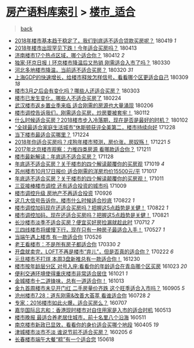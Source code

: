 [房产语料库索引](../../README.md)  > [楼市_适合](楼市_适合.md)
====
> [back](../README.md)

- [2018年楼市基本趋于稳定了，我们到底适不适合贷款买房呢？](http://jkwz.applinzi.com/ittc/7093829202740773899.html#2018%E5%B9%B4%E6%A5%BC%E5%B8%82%E5%9F%BA%E6%9C%AC%E8%B6%8B%E4%BA%8E%E7%A8%B3%E5%AE%9A%E4%BA%86%EF%BC%8C%E6%88%91%E4%BB%AC%E5%88%B0%E5%BA%95%E9%80%82%E4%B8%8D%E9%80%82%E5%90%88%E8%B4%B7%E6%AC%BE%E4%B9%B0%E6%88%BF%E5%91%A2%EF%BC%9F) 180419 *1* 
- [2018年楼市出现罕见下跌！今年适合买房吗？](http://jkwz.applinzi.com/ittc/7091576882346853386.html#2018%E5%B9%B4%E6%A5%BC%E5%B8%82%E5%87%BA%E7%8E%B0%E7%BD%95%E8%A7%81%E4%B8%8B%E8%B7%8C%EF%BC%81%E4%BB%8A%E5%B9%B4%E9%80%82%E5%90%88%E4%B9%B0%E6%88%BF%E5%90%97%EF%BC%9F) 180413  
- [济南楼市17个热点区域，哪个适合你？](http://jkwz.applinzi.com/ittc/7091192240246621191.html#%E6%B5%8E%E5%8D%97%E6%A5%BC%E5%B8%8217%E4%B8%AA%E7%83%AD%E7%82%B9%E5%8C%BA%E5%9F%9F%EF%BC%8C%E5%93%AA%E4%B8%AA%E9%80%82%E5%90%88%E4%BD%A0%EF%BC%9F) 180412 *2* 
- [独家·环京日报丨环京楼市降温后又热销 刚需适合入市了吗？](http://jkwz.applinzi.com/ittc/7086340251377468433.html#%E7%8B%AC%E5%AE%B6%C2%B7%E7%8E%AF%E4%BA%AC%E6%97%A5%E6%8A%A5%E4%B8%A8%E7%8E%AF%E4%BA%AC%E6%A5%BC%E5%B8%82%E9%99%8D%E6%B8%A9%E5%90%8E%E5%8F%88%E7%83%AD%E9%94%80+%E5%88%9A%E9%9C%80%E9%80%82%E5%90%88%E5%85%A5%E5%B8%82%E4%BA%86%E5%90%97%EF%BC%9F) 180330  
- [河北多地楼市降温，当前适不适合买房？](http://jkwz.applinzi.com/ittc/7082508458748544007.html#%E6%B2%B3%E5%8C%97%E5%A4%9A%E5%9C%B0%E6%A5%BC%E5%B8%82%E9%99%8D%E6%B8%A9%EF%BC%8C%E5%BD%93%E5%89%8D%E9%80%82%E4%B8%8D%E9%80%82%E5%90%88%E4%B9%B0%E6%88%BF%EF%BC%9F) 180320 *31* 
- [上海GDP的快速增长，给楼市释放怎样信号，看看哪个区更适合自己](http://jkwz.applinzi.com/ittc/7078405586977031179.html#%E4%B8%8A%E6%B5%B7GDP%E7%9A%84%E5%BF%AB%E9%80%9F%E5%A2%9E%E9%95%BF%EF%BC%8C%E7%BB%99%E6%A5%BC%E5%B8%82%E9%87%8A%E6%94%BE%E6%80%8E%E6%A0%B7%E4%BF%A1%E5%8F%B7%EF%BC%8C%E7%9C%8B%E7%9C%8B%E5%93%AA%E4%B8%AA%E5%8C%BA%E6%9B%B4%E9%80%82%E5%90%88%E8%87%AA%E5%B7%B1) 180309 *18* 
- [楼市3月之后会有变化吗？哪些人还适合买房？](http://jkwz.applinzi.com/ittc/7075902809717605382.html#%E6%A5%BC%E5%B8%823%E6%9C%88%E4%B9%8B%E5%90%8E%E4%BC%9A%E6%9C%89%E5%8F%98%E5%8C%96%E5%90%97%EF%BC%9F%E5%93%AA%E4%BA%9B%E4%BA%BA%E8%BF%98%E9%80%82%E5%90%88%E4%B9%B0%E6%88%BF%EF%BC%9F) 180303  
- [楼市已发生变化，哪些人不适合买房了](http://jkwz.applinzi.com/ittc/7073394115591275530.html#%E6%A5%BC%E5%B8%82%E5%B7%B2%E5%8F%91%E7%94%9F%E5%8F%98%E5%8C%96%EF%BC%8C%E5%93%AA%E4%BA%9B%E4%BA%BA%E4%B8%8D%E9%80%82%E5%90%88%E4%B9%B0%E6%88%BF%E4%BA%86) 180224  
- [武汉楼市返乡置业季来临 适合刚需的房源也大量涌现](http://jkwz.applinzi.com/ittc/7066972657826661382.html#%E6%AD%A6%E6%B1%89%E6%A5%BC%E5%B8%82%E8%BF%94%E4%B9%A1%E7%BD%AE%E4%B8%9A%E5%AD%A3%E6%9D%A5%E4%B8%B4+%E9%80%82%E5%90%88%E5%88%9A%E9%9C%80%E7%9A%84%E6%88%BF%E6%BA%90%E4%B9%9F%E5%A4%A7%E9%87%8F%E6%B6%8C%E7%8E%B0) 180206  
- [楼市调控告诉我们，刚需适合买房，炒房要被套牢！](http://jkwz.applinzi.com/ittc/7057651222431925254.html#%E6%A5%BC%E5%B8%82%E8%B0%83%E6%8E%A7%E5%91%8A%E8%AF%89%E6%88%91%E4%BB%AC%EF%BC%8C%E5%88%9A%E9%9C%80%E9%80%82%E5%90%88%E4%B9%B0%E6%88%BF%EF%BC%8C%E7%82%92%E6%88%BF%E8%A6%81%E8%A2%AB%E5%A5%97%E7%89%A2%EF%BC%81) 180112  
- [什么时候适合买房？2018楼市步入冷落期，现在是否是最好的时机？](http://jkwz.applinzi.com/ittc/7054011147601052688.html#%E4%BB%80%E4%B9%88%E6%97%B6%E5%80%99%E9%80%82%E5%90%88%E4%B9%B0%E6%88%BF%EF%BC%9F2018%E6%A5%BC%E5%B8%82%E6%AD%A5%E5%85%A5%E5%86%B7%E8%90%BD%E6%9C%9F%EF%BC%8C%E7%8E%B0%E5%9C%A8%E6%98%AF%E5%90%A6%E6%98%AF%E6%9C%80%E5%A5%BD%E7%9A%84%E6%97%B6%E6%9C%BA%EF%BC%9F) 180102  
- [“全球最适合家庭生活城市”休斯顿获评全美第二，楼市持续向好](http://jkwz.applinzi.com/ittc/7052087651287434256.html#%E2%80%9C%E5%85%A8%E7%90%83%E6%9C%80%E9%80%82%E5%90%88%E5%AE%B6%E5%BA%AD%E7%94%9F%E6%B4%BB%E5%9F%8E%E5%B8%82%E2%80%9D%E4%BC%91%E6%96%AF%E9%A1%BF%E8%8E%B7%E8%AF%84%E5%85%A8%E7%BE%8E%E7%AC%AC%E4%BA%8C%EF%BC%8C%E6%A5%BC%E5%B8%82%E6%8C%81%E7%BB%AD%E5%90%91%E5%A5%BD) 171228  
- [当下楼市最适合买哪里？](http://jkwz.applinzi.com/ittc/7050793801952527377.html#%E5%BD%93%E4%B8%8B%E6%A5%BC%E5%B8%82%E6%9C%80%E9%80%82%E5%90%88%E4%B9%B0%E5%93%AA%E9%87%8C%EF%BC%9F) 171224  
- [2018年你适合买房吗？戌狗年楼市预测，房价涨，房奴殇！](http://jkwz.applinzi.com/ittc/7049551036258190352.html#2018%E5%B9%B4%E4%BD%A0%E9%80%82%E5%90%88%E4%B9%B0%E6%88%BF%E5%90%97%EF%BC%9F%E6%88%8C%E7%8B%97%E5%B9%B4%E6%A5%BC%E5%B8%82%E9%A2%84%E6%B5%8B%EF%BC%8C%E6%88%BF%E4%BB%B7%E6%B6%A8%EF%BC%8C%E6%88%BF%E5%A5%B4%E6%AE%87%EF%BC%81) 171221 *5* 
- [2017年北京楼市观察：力推四类房源 看哪款适合你？](http://jkwz.applinzi.com/ittc/7045835244022793233.html#2017%E5%B9%B4%E5%8C%97%E4%BA%AC%E6%A5%BC%E5%B8%82%E8%A7%82%E5%AF%9F%EF%BC%9A%E5%8A%9B%E6%8E%A8%E5%9B%9B%E7%B1%BB%E6%88%BF%E6%BA%90+%E7%9C%8B%E5%93%AA%E6%AC%BE%E9%80%82%E5%90%88%E4%BD%A0%EF%BC%9F) 171211  
- [楼市最新解读：年底适不适合买房？](http://jkwz.applinzi.com/ittc/7040997706594518033.html#%E6%A5%BC%E5%B8%82%E6%9C%80%E6%96%B0%E8%A7%A3%E8%AF%BB%EF%BC%9A%E5%B9%B4%E5%BA%95%E9%80%82%E4%B8%8D%E9%80%82%E5%90%88%E4%B9%B0%E6%88%BF%EF%BC%9F) 171128  
- [年底适不适合买房？关于楼市的四个解读颠覆你的买房观](http://jkwz.applinzi.com/ittc/7026077283188737041.html#%E5%B9%B4%E5%BA%95%E9%80%82%E4%B8%8D%E9%80%82%E5%90%88%E4%B9%B0%E6%88%BF%EF%BC%9F%E5%85%B3%E4%BA%8E%E6%A5%BC%E5%B8%82%E7%9A%84%E5%9B%9B%E4%B8%AA%E8%A7%A3%E8%AF%BB%E9%A2%A0%E8%A6%86%E4%BD%A0%E7%9A%84%E4%B9%B0%E6%88%BF%E8%A7%82) 171019 *4* 
- [苏州楼市10月17日报价 适合刚需的洋房均价15500元/平](http://jkwz.applinzi.com/ittc/7025302746293601296.html#%E8%8B%8F%E5%B7%9E%E6%A5%BC%E5%B8%8210%E6%9C%8817%E6%97%A5%E6%8A%A5%E4%BB%B7+%E9%80%82%E5%90%88%E5%88%9A%E9%9C%80%E7%9A%84%E6%B4%8B%E6%88%BF%E5%9D%87%E4%BB%B715500%E5%85%83%2F%E5%B9%B3) 171017  
- [年底适不适合买房？关于楼市的四个解读颠覆你的买房观！](http://jkwz.applinzi.com/ittc/7023215166601298961.html#%E5%B9%B4%E5%BA%95%E9%80%82%E4%B8%8D%E9%80%82%E5%90%88%E4%B9%B0%E6%88%BF%EF%BC%9F%E5%85%B3%E4%BA%8E%E6%A5%BC%E5%B8%82%E7%9A%84%E5%9B%9B%E4%B8%AA%E8%A7%A3%E8%AF%BB%E9%A2%A0%E8%A6%86%E4%BD%A0%E7%9A%84%E4%B9%B0%E6%88%BF%E8%A7%82%EF%BC%81) 171011  
- [三亚接棒楼市调控 还有适合投资的城市吗](http://jkwz.applinzi.com/ittc/7022535756747375633.html#%E4%B8%89%E4%BA%9A%E6%8E%A5%E6%A3%92%E6%A5%BC%E5%B8%82%E8%B0%83%E6%8E%A7+%E8%BF%98%E6%9C%89%E9%80%82%E5%90%88%E6%8A%95%E8%B5%84%E7%9A%84%E5%9F%8E%E5%B8%82%E5%90%97) 171009  
- [楼市调控升级 房地产不再适合投资](http://jkwz.applinzi.com/ittc/7017653656739120145.html#%E6%A5%BC%E5%B8%82%E8%B0%83%E6%8E%A7%E5%8D%87%E7%BA%A7+%E6%88%BF%E5%9C%B0%E4%BA%A7%E4%B8%8D%E5%86%8D%E9%80%82%E5%90%88%E6%8A%95%E8%B5%84) 170926  
- [这几大信号告诉你，楼市什么时候适合抄底](http://jkwz.applinzi.com/ittc/7004592046713865233.html#%E8%BF%99%E5%87%A0%E5%A4%A7%E4%BF%A1%E5%8F%B7%E5%91%8A%E8%AF%89%E4%BD%A0%EF%BC%8C%E6%A5%BC%E5%B8%82%E4%BB%80%E4%B9%88%E6%97%B6%E5%80%99%E9%80%82%E5%90%88%E6%8A%84%E5%BA%95) 170822 *1* 
- [楼市调控加码现在还适合买房吗？把握这5点趋势是关健！](http://jkwz.applinzi.com/ittc/7004588724288226321.html#%E6%A5%BC%E5%B8%82%E8%B0%83%E6%8E%A7%E5%8A%A0%E7%A0%81%E7%8E%B0%E5%9C%A8%E8%BF%98%E9%80%82%E5%90%88%E4%B9%B0%E6%88%BF%E5%90%97%EF%BC%9F%E6%8A%8A%E6%8F%A1%E8%BF%995%E7%82%B9%E8%B6%8B%E5%8A%BF%E6%98%AF%E5%85%B3%E5%81%A5%EF%BC%81) 170822 *1* 
- [楼市调控加码，现在还适合买房吗？把握这5点趋势是关健！](http://jkwz.applinzi.com/ittc/7004185843160581136.html#%E6%A5%BC%E5%B8%82%E8%B0%83%E6%8E%A7%E5%8A%A0%E7%A0%81%EF%BC%8C%E7%8E%B0%E5%9C%A8%E8%BF%98%E9%80%82%E5%90%88%E4%B9%B0%E6%88%BF%E5%90%97%EF%BC%9F%E6%8A%8A%E6%8F%A1%E8%BF%995%E7%82%B9%E8%B6%8B%E5%8A%BF%E6%98%AF%E5%85%B3%E5%81%A5%EF%BC%81) 170821  
- [长沙楼市淡季不适合买房？便宜买好房捡漏就趁此时](http://jkwz.applinzi.com/ittc/6989379712559088657.html#%E9%95%BF%E6%B2%99%E6%A5%BC%E5%B8%82%E6%B7%A1%E5%AD%A3%E4%B8%8D%E9%80%82%E5%90%88%E4%B9%B0%E6%88%BF%EF%BC%9F%E4%BE%BF%E5%AE%9C%E4%B9%B0%E5%A5%BD%E6%88%BF%E6%8D%A1%E6%BC%8F%E5%B0%B1%E8%B6%81%E6%AD%A4%E6%97%B6) 170712 *7* 
- [三四线楼市将缓慢下行，现在只有一种房子最适合入手！](http://jkwz.applinzi.com/ittc/6972392692058162180.html#%E4%B8%89%E5%9B%9B%E7%BA%BF%E6%A5%BC%E5%B8%82%E5%B0%86%E7%BC%93%E6%85%A2%E4%B8%8B%E8%A1%8C%EF%BC%8C%E7%8E%B0%E5%9C%A8%E5%8F%AA%E6%9C%89%E4%B8%80%E7%A7%8D%E6%88%BF%E5%AD%90%E6%9C%80%E9%80%82%E5%90%88%E5%85%A5%E6%89%8B%EF%BC%81) 170527 *1* 
- [当端午遇上楼市 有一款适合你](http://jkwz.applinzi.com/ittc/6971895158860678149.html#%E5%BD%93%E7%AB%AF%E5%8D%88%E9%81%87%E4%B8%8A%E6%A5%BC%E5%B8%82+%E6%9C%89%E4%B8%80%E6%AC%BE%E9%80%82%E5%90%88%E4%BD%A0) 170526  
- [老王看楼市：不是所有房子都适合你](http://jkwz.applinzi.com/ittc/6950856579363636228.html#%E8%80%81%E7%8E%8B%E7%9C%8B%E6%A5%BC%E5%B8%82%EF%BC%9A%E4%B8%8D%E6%98%AF%E6%89%80%E6%9C%89%E6%88%BF%E5%AD%90%E9%83%BD%E9%80%82%E5%90%88%E4%BD%A0) 170330 *2* 
- [开盘就卖完，LOFT不再是楼市“弃儿”，但是否真的适合你？](http://jkwz.applinzi.com/ittc/6937482957471351812.html#%E5%BC%80%E7%9B%98%E5%B0%B1%E5%8D%96%E5%AE%8C%EF%BC%8CLOFT%E4%B8%8D%E5%86%8D%E6%98%AF%E6%A5%BC%E5%B8%82%E2%80%9C%E5%BC%83%E5%84%BF%E2%80%9D%EF%BC%8C%E4%BD%86%E6%98%AF%E5%90%A6%E7%9C%9F%E7%9A%84%E9%80%82%E5%90%88%E4%BD%A0%EF%BC%9F) 170222 *6* 
- [元旦楼市不打烊 本周3盘新推总有一款适合你！](http://jkwz.applinzi.com/ittc/6917368617644852229.html#%E5%85%83%E6%97%A6%E6%A5%BC%E5%B8%82%E4%B8%8D%E6%89%93%E7%83%8A+%E6%9C%AC%E5%91%A83%E7%9B%98%E6%96%B0%E6%8E%A8%E6%80%BB%E6%9C%89%E4%B8%80%E6%AC%BE%E9%80%82%E5%90%88%E4%BD%A0%EF%BC%81) 161230  
- [楼市按年龄层分区 对号入座:看看你的年龄适合在青岛哪个区买房](http://jkwz.applinzi.com/ittc/6892091578029442053.html#%E6%A5%BC%E5%B8%82%E6%8C%89%E5%B9%B4%E9%BE%84%E5%B1%82%E5%88%86%E5%8C%BA+%E5%AF%B9%E5%8F%B7%E5%85%A5%E5%BA%A7%3A%E7%9C%8B%E7%9C%8B%E4%BD%A0%E7%9A%84%E5%B9%B4%E9%BE%84%E9%80%82%E5%90%88%E5%9C%A8%E9%9D%92%E5%B2%9B%E5%93%AA%E4%B8%AA%E5%8C%BA%E4%B9%B0%E6%88%BF) 161023 *20* 
- [便利交通环境使得重庆楼市非常适合居住](http://jkwz.applinzi.com/ittc/6891257390845920260.html#%E4%BE%BF%E5%88%A9%E4%BA%A4%E9%80%9A%E7%8E%AF%E5%A2%83%E4%BD%BF%E5%BE%97%E9%87%8D%E5%BA%86%E6%A5%BC%E5%B8%82%E9%9D%9E%E5%B8%B8%E9%80%82%E5%90%88%E5%B1%85%E4%BD%8F) 161021 *1* 
- [金城楼市十二道锋味，总有一道适合你！](http://jkwz.applinzi.com/ittc/6888594965755593732.html#%E9%87%91%E5%9F%8E%E6%A5%BC%E5%B8%82%E5%8D%81%E4%BA%8C%E9%81%93%E9%94%8B%E5%91%B3%EF%BC%8C%E6%80%BB%E6%9C%89%E4%B8%80%E9%81%93%E9%80%82%E5%90%88%E4%BD%A0%EF%BC%81) 161013  
- [金九首周楼市未见开门红 二手房量价齐跌 这个旺季适合入市吗？](http://jkwz.applinzi.com/ittc/6874405923111568389.html#%E9%87%91%E4%B9%9D%E9%A6%96%E5%91%A8%E6%A5%BC%E5%B8%82%E6%9C%AA%E8%A7%81%E5%BC%80%E9%97%A8%E7%BA%A2+%E4%BA%8C%E6%89%8B%E6%88%BF%E9%87%8F%E4%BB%B7%E9%BD%90%E8%B7%8C+%E8%BF%99%E4%B8%AA%E6%97%BA%E5%AD%A3%E9%80%82%E5%90%88%E5%85%A5%E5%B8%82%E5%90%97%EF%BC%9F) 160905 *5* 
- [沧州楼市7.28：道东刚需&amp;改善大荟萃 看谁适合你](http://jkwz.applinzi.com/ittc/6859947677625877509.html#%E6%B2%A7%E5%B7%9E%E6%A5%BC%E5%B8%827.28%EF%BC%9A%E9%81%93%E4%B8%9C%E5%88%9A%E9%9C%80%26amp%3B%E6%94%B9%E5%96%84%E5%A4%A7%E8%8D%9F%E8%90%83+%E7%9C%8B%E8%B0%81%E9%80%82%E5%90%88%E4%BD%A0) 160728 *2* 
- [专家：2016楼市如此火爆，适合买房么？](http://jkwz.applinzi.com/ittc/6852053508752409604.html#%E4%B8%93%E5%AE%B6%EF%BC%9A2016%E6%A5%BC%E5%B8%82%E5%A6%82%E6%AD%A4%E7%81%AB%E7%88%86%EF%BC%8C%E9%80%82%E5%90%88%E4%B9%B0%E6%88%BF%E4%B9%88%EF%BC%9F) 160707  
- [嘉华国际吕志和：香港现时楼市对自住用家是入市的适合时机](http://jkwz.applinzi.com/ittc/6831642097463329797.html#%E5%98%89%E5%8D%8E%E5%9B%BD%E9%99%85%E5%90%95%E5%BF%97%E5%92%8C%EF%BC%9A%E9%A6%99%E6%B8%AF%E7%8E%B0%E6%97%B6%E6%A5%BC%E5%B8%82%E5%AF%B9%E8%87%AA%E4%BD%8F%E7%94%A8%E5%AE%B6%E6%98%AF%E5%85%A5%E5%B8%82%E7%9A%84%E9%80%82%E5%90%88%E6%97%B6%E6%9C%BA) 160513  
- [楼市晚报 最适合养老居住城市，前十名里八个沿海](http://jkwz.applinzi.com/ittc/6830998301125903365.html#%E6%A5%BC%E5%B8%82%E6%99%9A%E6%8A%A5+%E6%9C%80%E9%80%82%E5%90%88%E5%85%BB%E8%80%81%E5%B1%85%E4%BD%8F%E5%9F%8E%E5%B8%82%EF%BC%8C%E5%89%8D%E5%8D%81%E5%90%8D%E9%87%8C%E5%85%AB%E4%B8%AA%E6%B2%BF%E6%B5%B7) 160511  
- [南京楼市新政已显效，看看你的身价适合买哪个地段](http://jkwz.applinzi.com/ittc/6817675656477279236.html#%E5%8D%97%E4%BA%AC%E6%A5%BC%E5%B8%82%E6%96%B0%E6%94%BF%E5%B7%B2%E6%98%BE%E6%95%88%EF%BC%8C%E7%9C%8B%E7%9C%8B%E4%BD%A0%E7%9A%84%E8%BA%AB%E4%BB%B7%E9%80%82%E5%90%88%E4%B9%B0%E5%93%AA%E4%B8%AA%E5%9C%B0%E6%AE%B5) 160405 *19* 
- [津城楼市淡市不淡 谁说节前不适合买房？](http://jkwz.applinzi.com/ittc/6795353904686564357.html#%E6%B4%A5%E5%9F%8E%E6%A5%BC%E5%B8%82%E6%B7%A1%E5%B8%82%E4%B8%8D%E6%B7%A1+%E8%B0%81%E8%AF%B4%E8%8A%82%E5%89%8D%E4%B8%8D%E9%80%82%E5%90%88%E4%B9%B0%E6%88%BF%EF%BC%9F) 160205 *6* 
- [长春楼市端午大餐“粽”有一个适合您](http://jkwz.applinzi.com/ittc/547650611421472280.html#%E9%95%BF%E6%98%A5%E6%A5%BC%E5%B8%82%E7%AB%AF%E5%8D%88%E5%A4%A7%E9%A4%90%E2%80%9C%E7%B2%BD%E2%80%9D%E6%9C%89%E4%B8%80%E4%B8%AA%E9%80%82%E5%90%88%E6%82%A8) 150618  
